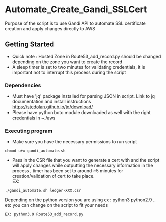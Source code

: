 # Automate_Create_Gandi_SSLCert

Purpose of the script is to use Gandi API to automate SSL certificate creation and apply changes directly to AWS 


## Getting Started
* Quick note : Hosted Zone in Route53_add_record.py should be changed depending on the zone you want to create the record 
* A sleep timer is set to two minutes for validating credentials, it is important not to interrupt this process during the script 

### Dependencies
* Must have 'jq' package installed for parsing JSON in script. Link to jq documentation and install instructions https://stedolan.github.io/jq/download/
* Please have python boto module downloaded as well with the right credentials in ~./aws 

### Executing program
* Make sure you have the necessary permissions to run script 
```
chmod u+x gandi_automate.sh
``` 
* Pass in the CSR file that you want to generate a cert with and the script will apply changes while outputting the necessary information in the process , timer has been set to around ~5 minutes for creation/validation of cert  to take place.
</br>EX:
```
./gandi_automate.sh ledger-XXX.csr
```
Depending on the python version you are using ex : python3 python2.9 .. etc you can change on the script to fit your needs
```
EX: python3.9 Route53_add_record.py
```



